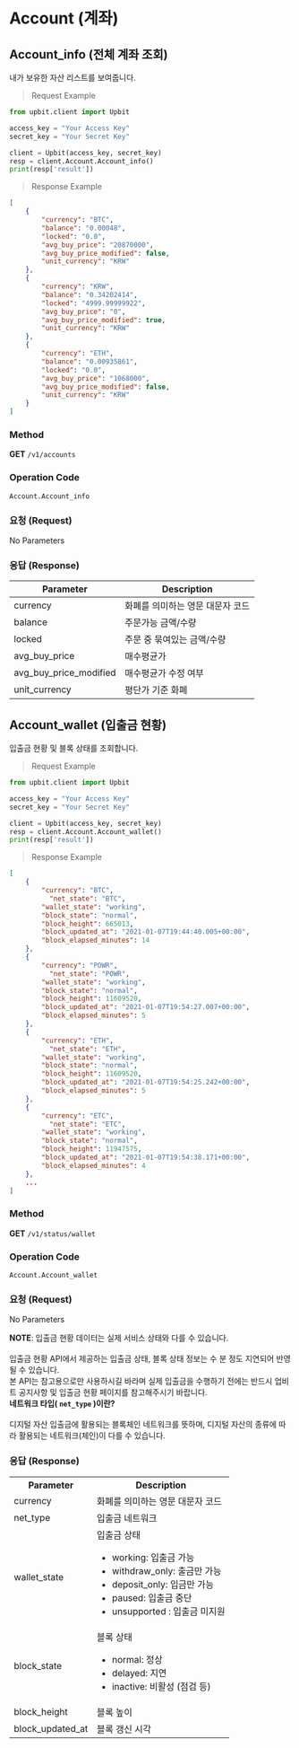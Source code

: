 # Account (계좌)

## Account_info (전체 계좌 조회)

내가 보유한 자산 리스트를 보여줍니다.

> Request Example

```python
from upbit.client import Upbit

access_key = "Your Access Key"
secret_key = "Your Secret Key"

client = Upbit(access_key, secret_key)
resp = client.Account.Account_info()
print(resp['result'])
```

> Response Example

```json
[
    {
        "currency": "BTC",
        "balance": "0.00048",
        "locked": "0.0",
        "avg_buy_price": "20870000",
        "avg_buy_price_modified": false,
        "unit_currency": "KRW"
    },
    {
        "currency": "KRW",
        "balance": "0.34202414",
        "locked": "4999.99999922",
        "avg_buy_price": "0",
        "avg_buy_price_modified": true,
        "unit_currency": "KRW"
    },
    {
        "currency": "ETH",
        "balance": "0.00935861",
        "locked": "0.0",
        "avg_buy_price": "1068000",
        "avg_buy_price_modified": false,
        "unit_currency": "KRW"
    }
]
```

### Method

**GET** `/v1/accounts`

### Operation Code

`Account.Account_info`

### 요청 (Request)

No Parameters

### 응답 (Response)

| Parameter              | Description                      |
| ---------------------- | -------------------------------- |
| currency               | 화폐를 의미하는 영문 대문자 코드 |
| balance                | 주문가능 금액/수량               |
| locked                 | 주문 중 묶여있는 금액/수량       |
| avg_buy_price          | 매수평균가                       |
| avg_buy_price_modified | 매수평균가 수정 여부             |
| unit_currency          | 평단가 기준 화폐                 |

## Account_wallet (입출금 현황)

입출금 현황 및 블록 상태를 조회합니다.

> Request Example

```python
from upbit.client import Upbit

access_key = "Your Access Key"
secret_key = "Your Secret Key"

client = Upbit(access_key, secret_key)
resp = client.Account.Account_wallet()
print(resp['result'])
```

> Response Example

```json
[
    {
        "currency": "BTC",
	      "net_state": "BTC",
        "wallet_state": "working",
        "block_state": "normal",
        "block_height": 665013,
        "block_updated_at": "2021-01-07T19:44:40.005+00:00",
        "block_elapsed_minutes": 14
    },
    {
        "currency": "POWR",
	      "net_state": "POWR",
        "wallet_state": "working",
        "block_state": "normal",
        "block_height": 11609520,
        "block_updated_at": "2021-01-07T19:54:27.007+00:00",
        "block_elapsed_minutes": 5
    },
    {
        "currency": "ETH",
	      "net_state": "ETH",
        "wallet_state": "working",
        "block_state": "normal",
        "block_height": 11609520,
        "block_updated_at": "2021-01-07T19:54:25.242+00:00",
        "block_elapsed_minutes": 5
    },
    {
        "currency": "ETC",
	      "net_state": "ETC",
        "wallet_state": "working",
        "block_state": "normal",
        "block_height": 11947575,
        "block_updated_at": "2021-01-07T19:54:38.171+00:00",
        "block_elapsed_minutes": 4
    },
    ...
]
```

### Method

**GET** `/v1/status/wallet`

### Operation Code

`Account.Account_wallet`

### 요청 (Request)

No Parameters

<aside class="notice">
    <b>NOTE</b>: 입출금 현황 데이터는 실제 서비스 상태와 다를 수 있습니다.
    <br/>
    <br/>
    입출금 현황 API에서 제공하는 입출금 상태, 블록 상태 정보는 수 분 정도 지연되어 반영될 수 있습니다.
    <br/>
    본 API는 참고용으로만 사용하시길 바라며 실제 입출금을 수행하기 전에는 반드시 업비트 공지사항 및 입출금 현황 페이지를 참고해주시기 바랍니다.
</aside>

<aside class="notice">
    <b>네트워크 타입( <code>net_type</code> )이란?</b>
    <br/><br/>
    디지털 자산 입출금에 활용되는 블록체인 네트워크를 뜻하며, 디지털 자산의 종류에 따라 활용되는 네트워크(체인)이 다를 수 있습니다.
</aside>

### 응답 (Response)

<table>
  <tr>
    <th>
      Parameter
    </th>
    <th>
      Description
    </th>
  </tr>
  <tr>
    <td>
        currency
    </td>
    <td>
        화폐를 의미하는 영문 대문자 코드
    </td>
  </tr>
  <tr>
    <td>
        net_type
    </td>
    <td>
        입출금 네트워크
    </td>
  </tr>
  <tr>
    <td>
      wallet_state
    </td>
    <td>
      입출금 상태
      <ul>
        <li>working: 입출금 가능</li>
        <li>withdraw_only: 출금만 가능</li>
        <li>deposit_only: 입금만 가능</li>
        <li>paused: 입출금 중단</li>
        <li>unsupported : 입출금 미지원</li>
      </ul>
    </td>
  </tr>
  <tr>
  <td>
      block_state
  </td>
  <td>
      블록 상태
      <ul>
        <li>normal: 정상</li>
        <li>delayed: 지연</li>
        <li>inactive: 비활성 (점검 등)</li>
      </ul>
  </td>
</tr>
<tr>
  <td>
      block_height
  </td>
  <td>
      블록 높이
  </td>
</tr>
<tr>
  <td>
      block_updated_at
  </td>
  <td>
      블록 갱신 시각
  </td>
</tr>
</table>
